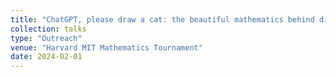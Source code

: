 ```yaml
---
title: "ChatGPT, please draw a cat: the beautiful mathematics behind diffusion models"
collection: talks
type: "Outreach"
venue: "Harvard MIT Mathematics Tournament"
date: 2024-02-01
---
```

